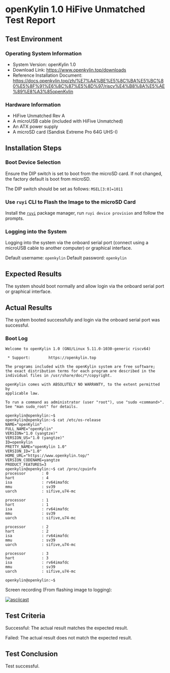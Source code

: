 # openKylin 1.0 HiFive Unmatched Test Report

## Test Environment

### Operating System Information

- System Version: openKylin 1.0
- Download Link: https://www.openkylin.top/downloads
- Reference Installation Document: https://docs.openkylin.top/zh/%E7%A4%BE%E5%8C%BA%E5%BC%80%E5%8F%91%E6%8C%87%E5%8D%97/riscv%E4%B8%8A%E5%AE%89%E8%A3%85openKylin

### Hardware Information

- HiFive Unmatched Rev A
- A microUSB cable (included with HiFive Unmatched)
- An ATX power supply
- A microSD card (Sandisk Extreme Pro 64G UHS-I)

## Installation Steps

### Boot Device Selection

Ensure the DIP switch is set to boot from the microSD card. If not changed, the factory default is boot from microSD.

The DIP switch should be set as follows: `MSEL[3:0]=1011`

### Use `ruyi` CLI to Flash the Image to the microSD Card

Install the [`ruyi`](https://github.com/ruyisdk/ruyi) package manager, run `ruyi device provision` and follow the prompts.

### Logging into the System

Logging into the system via the onboard serial port (connect using a microUSB cable to another computer) or graphical interface.

Default username: `openkylin`
Default password: `openkylin`

## Expected Results

The system should boot normally and allow login via the onboard serial port or graphical interface.

## Actual Results

The system booted successfully and login via the onboard serial port was successful.

### Boot Log

```log
Welcome to openKylin 1.0 (GNU/Linux 5.11.0-1030-generic riscv64)                                                      
                                                                                                                      
 * Support:        https://openkylin.top                                                                              
                                                                                                                      
The programs included with the openKylin system are free software;                                                    
the exact distribution terms for each program are described in the                                                    
individual files in /usr/share/doc/*/copyright.                                                                       
                                                                                                                      
openKylin comes with ABSOLUTELY NO WARRANTY, to the extent permitted by                                               
applicable law.                                                                                                       
                                                                                                                      
To run a command as administrator (user "root"), use "sudo <command>".                                                
See "man sudo_root" for details.                                                                                      
                                                                                                                      
openkylin@openkylin:~$                                                                                                
openkylin@openkylin:~$ cat /etc/os-release                                                                            
NAME="openKylin"                                                                                                      
FULL_NAME="openKylin"                                                                                                 
VERSION="1.0 (yangtze)"                                                                                               
VERSION_US="1.0 (yangtze)"                                                                                            
ID=openkylin                                                                                                          
PRETTY_NAME="openKylin 1.0"                                                                                           
VERSION_ID="1.0"                                                                                                      
HOME_URL="https://www.openkylin.top/"                                                                                 
VERSION_CODENAME=yangtze                                                                                              
PRODUCT_FEATURES=3                                                                                                    
openkylin@openkylin:~$ cat /proc/cpuinfo                                                                              
processor       : 0                                                                                                   
hart            : 4                                                                                                   
isa             : rv64imafdc                                                                                          
mmu             : sv39                                                                                                
uarch           : sifive,u74-mc                                                                                       
                                                                                                                      
processor       : 1                                                                                                   
hart            : 1                                                                                                   
isa             : rv64imafdc                                                                                          
mmu             : sv39                                                                                                
uarch           : sifive,u74-mc                                                                                       
                                                                                                                      
processor       : 2                                                                                                   
hart            : 2                                                                                                   
isa             : rv64imafdc                                                                                          
mmu             : sv39                                                                                                
uarch           : sifive,u74-mc                                                                                       
                                                                                                                      
processor       : 3                                                                                                   
hart            : 3                                                                                                   
isa             : rv64imafdc                                                                                          
mmu             : sv39                                                                                                
uarch           : sifive,u74-mc                                                                                       
                                                                                                                      
openkylin@openkylin:~$ 
```

Screen recording (From flashing image to logging):

[![asciicast](https://asciinema.org/a/Wgz7wgCph6BhEQpEskH4LDMd4.svg)](https://asciinema.org/a/Wgz7wgCph6BhEQpEskH4LDMd4)

## Test Criteria

Successful: The actual result matches the expected result.

Failed: The actual result does not match the expected result.

## Test Conclusion

Test successful.
